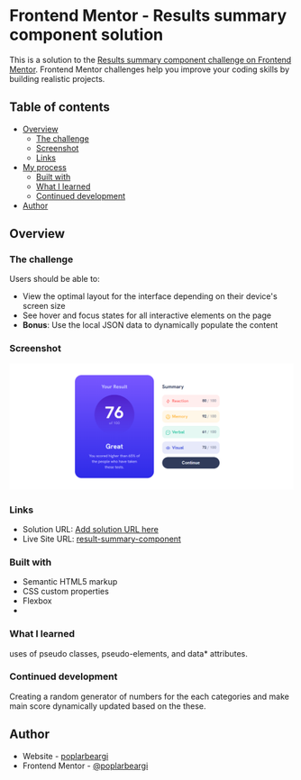 # Frontend Mentor - Results summary component solution

This is a solution to the [Results summary component challenge on Frontend Mentor](https://www.frontendmentor.io/challenges/results-summary-component-CE_K6s0maV). Frontend Mentor challenges help you improve your coding skills by building realistic projects. 

## Table of contents

- [Overview](#overview)
  - [The challenge](#the-challenge)
  - [Screenshot](#screenshot)
  - [Links](#links)
- [My process](#my-process)
  - [Built with](#built-with)
  - [What I learned](#what-i-learned)
  - [Continued development](#continued-development)
- [Author](#author)


## Overview

### The challenge

Users should be able to:

- View the optimal layout for the interface depending on their device's screen size
- See hover and focus states for all interactive elements on the page
- **Bonus**: Use the local JSON data to dynamically populate the content

### Screenshot

![](./screenshot.png)

### Links

- Solution URL: [Add solution URL here](https://your-solution-url.com)
- Live Site URL: [result-summary-component](https://poplarbeargi.github.io/result-summary-component/)

### Built with

- Semantic HTML5 markup
- CSS custom properties
- Flexbox
- 
### What I learned
uses of pseudo classes, pseudo-elements, and data* attributes. 

### Continued development
Creating a random generator of numbers for the each categories and make main score dynamically updated based on the these.

## Author

- Website - [poplarbeargi](https://poplarbeargi.github.io/result-summary-component/)
- Frontend Mentor - [@poplarbeargi](https://www.frontendmentor.io/profile/poplarbeargi)
